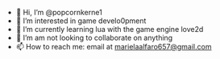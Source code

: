 - 👋 Hi, I’m @popcornkerne1
- 👀 I’m interested in game develo0pment
- 🌱 I’m currently learning lua with the game engine love2d
- 💞️ I’m am not looking to collaborate on anything
- 📫 How to reach me: email at marielaalfaro657@gmail.com

<!---
popcornkerne1/popcornkerne1 is a ✨ special ✨ repository because its `README.md` (this file) appears on your GitHub profile.
You can click the Preview link to take a look at your changes.
--->
